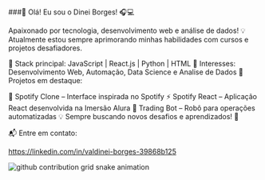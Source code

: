 ###🚀 Olá! Eu sou o Dinei Borges! 🎧💻

Apaixonado por tecnologia, desenvolvimento web e análise de dados! 💡 Atualmente estou sempre aprimorando minhas habilidades com cursos e projetos desafiadores.

🔹 Stack principal: JavaScript | React.js | Python | HTML
🔹 Interesses: Desenvolvimento Web, Automação, Data Science e Analise de Dados
🔹 Projetos em destaque:

🎵 Spotify Clone – Interface inspirada no Spotify
⚡ Spotify React – Aplicação React desenvolvida na Imersão Alura
🤖 Trading Bot – Robô para operações automatizadas
💡 Sempre buscando novos desafios e aprendizados! 🚀

📬 Entre em contato:

https://linkedin.com/in/valdinei-borges-39868b125



<picture>
  <source media="(prefers-color-scheme: dark)" srcset="https://raw.githubusercontent.com/BorgesDineii/BorgesDineii/output/github-contribution-grid-snake-dark.svg">
  <source media="(prefers-color-scheme: light)" srcset="https://raw.githubusercontent.com/BorgesDineii/BorgesDineii/output/github-contribution-grid-snake.svg">
  <img alt="github contribution grid snake animation" src="https://raw.githubusercontent.com/BorgesDineii/BorgesDineii/output/github-contribution-grid-snake.svg">
</picture>
